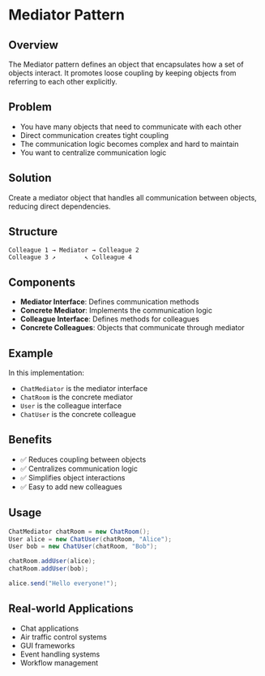 # Mediator Pattern

## Overview
The Mediator pattern defines an object that encapsulates how a set of objects interact. It promotes loose coupling by keeping objects from referring to each other explicitly.

## Problem
- You have many objects that need to communicate with each other
- Direct communication creates tight coupling
- The communication logic becomes complex and hard to maintain
- You want to centralize communication logic

## Solution
Create a mediator object that handles all communication between objects, reducing direct dependencies.

## Structure
```
Colleague 1 → Mediator → Colleague 2
Colleague 3 ↗        ↖ Colleague 4
```

## Components
- **Mediator Interface**: Defines communication methods
- **Concrete Mediator**: Implements the communication logic
- **Colleague Interface**: Defines methods for colleagues
- **Concrete Colleagues**: Objects that communicate through mediator

## Example
In this implementation:
- `ChatMediator` is the mediator interface
- `ChatRoom` is the concrete mediator
- `User` is the colleague interface
- `ChatUser` is the concrete colleague

## Benefits
- ✅ Reduces coupling between objects
- ✅ Centralizes communication logic
- ✅ Simplifies object interactions
- ✅ Easy to add new colleagues

## Usage
```java
ChatMediator chatRoom = new ChatRoom();
User alice = new ChatUser(chatRoom, "Alice");
User bob = new ChatUser(chatRoom, "Bob");

chatRoom.addUser(alice);
chatRoom.addUser(bob);

alice.send("Hello everyone!");
```

## Real-world Applications
- Chat applications
- Air traffic control systems
- GUI frameworks
- Event handling systems
- Workflow management 